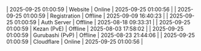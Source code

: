 | 2025-09-25 01:00:59 | Website | Online | 2025-09-25 01:00:56 |
| 2025-09-25 01:00:59 | Registration | Offline | 2025-09-09 16:40:23 |
| 2025-09-25 01:00:59 | Auth Server | Offline | 2025-08-18 09:33:31 |
| 2025-09-25 01:00:59 | Kezan (PvE) | Offline | 2025-08-03 17:58:02 |
| 2025-09-25 01:00:59 | Gurubashi (PvP) | Offline | 2025-08-23 21:44:06 |
| 2025-09-25 01:00:59 | Cloudflare | Online | 2025-09-25 01:00:56 |
